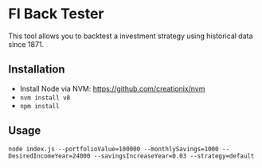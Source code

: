# FI Back Tester
This tool allows you to backtest a investment strategy using historical data since 1871.

## Installation
- Install Node via NVM: https://github.com/creationix/nvm
- `nvm install v8`
- `npm install`

## Usage
`node index.js --portfolioValue=100000 --monthlySavings=1000 --DesiredIncomeYear=24000 --savingsIncreaseYear=0.03 --strategy=default`
